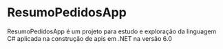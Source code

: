 # ResumoPedidosApp
 ResumoPedidosApp é um projeto para estudo e exploração da linguagem C# aplicada na construção de apis em .NET na versão 6.0
